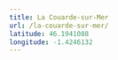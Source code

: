 ```yaml
---
title: La Couarde-sur-Mer
url: /la-couarde-sur-mer/
latitude: 46.1941088
longitude: -1.4246132
---
```

